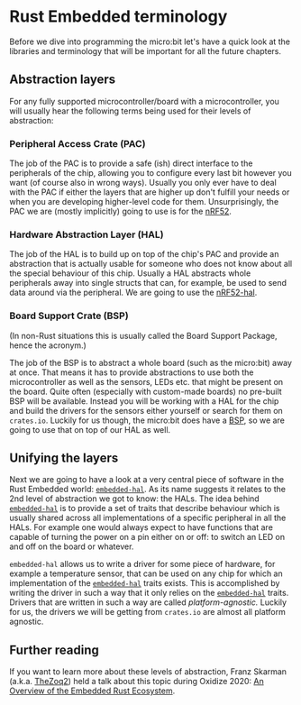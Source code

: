 # Rust Embedded terminology

Before we dive into programming the micro:bit let's have a quick look at the libraries and
terminology that will be important for all the future chapters.

## Abstraction layers

For any fully supported microcontroller/board with a microcontroller, you will usually hear the
following terms being used for their levels of abstraction:

### Peripheral Access Crate (PAC)

The job of the PAC is to provide a safe (ish) direct interface to the peripherals of the chip,
allowing you to configure every last bit however you want (of course also in wrong ways). Usually
you only ever have to deal with the PAC if either the layers that are higher up don't fulfill your
needs or when you are developing higher-level code for them.  Unsurprisingly, the PAC we are (mostly
implicitly) going to use is for the [nRF52].

### Hardware Abstraction Layer (HAL)

The job of the HAL is to build up on top of the chip's PAC and provide an abstraction that is
actually usable for someone who does not know about all the special behaviour of this chip.  Usually
a HAL abstracts whole peripherals away into single structs that can, for example, be used to send
data around via the peripheral. We are going to use the [nRF52-hal].

### Board Support Crate (BSP)

(In non-Rust situations this is usually called the Board Support Package, hence the acronym.)

The job of the BSP is to abstract a whole board (such as the micro:bit) away at once. That means it
has to provide abstractions to use both the microcontroller as well as the sensors, LEDs etc. that
might be present on the board. Quite often (especially with custom-made boards) no pre-built BSP
will be available. Instead you will be working with a HAL for the chip and build the drivers for the
sensors either yourself or search for them on `crates.io`. Luckily for us though, the micro:bit does
have a [BSP], so we are going to use that on top of our HAL as well.

[nrF52]: https://crates.io/crates/nrf52833-pac
[nrF52-hal]: https://crates.io/crates/nrf52833-hal
[BSP]: https://crates.io/crates/microbit-v2

## Unifying the layers

Next we are going to have a look at a very central piece of software
in the Rust Embedded world: [`embedded-hal`]. As its name suggests it
relates to the 2nd level of abstraction we got to know: the HALs.
The idea behind [`embedded-hal`] is to provide a set of traits that
describe behaviour which is usually shared across all implementations
of a specific peripheral in all the HALs. For example one would always
expect to have functions that are capable of turning the power on a pin
either on or off: to switch an LED on and off on the board or whatever.

`embedded-hal` allows us to write a driver for some piece of hardware, for example a temperature
sensor, that can be used on any chip for which an implementation of the [`embedded-hal`] traits
exists. This is accomplished by writing the driver in such a way that it only relies on the
[`embedded-hal`] traits. Drivers that are written in such a way are called *platform-agnostic.*
Luckily for us, the drivers we will be getting from `crates.io` are almost all platform agnostic.

[`embedded-hal`]: https://crates.io/crates/embedded-hal


## Further reading

If you want to learn more about these levels of abstraction, Franz Skarman (a.k.a. [TheZoq2]) held a
talk about this topic during Oxidize 2020: [An Overview of the Embedded Rust Ecosystem].

[TheZoq2]: https://github.com/TheZoq2/
[An Overview of the Embedded Rust Ecosystem]: https://www.youtube.com/watch?v=vLYit_HHPaY

